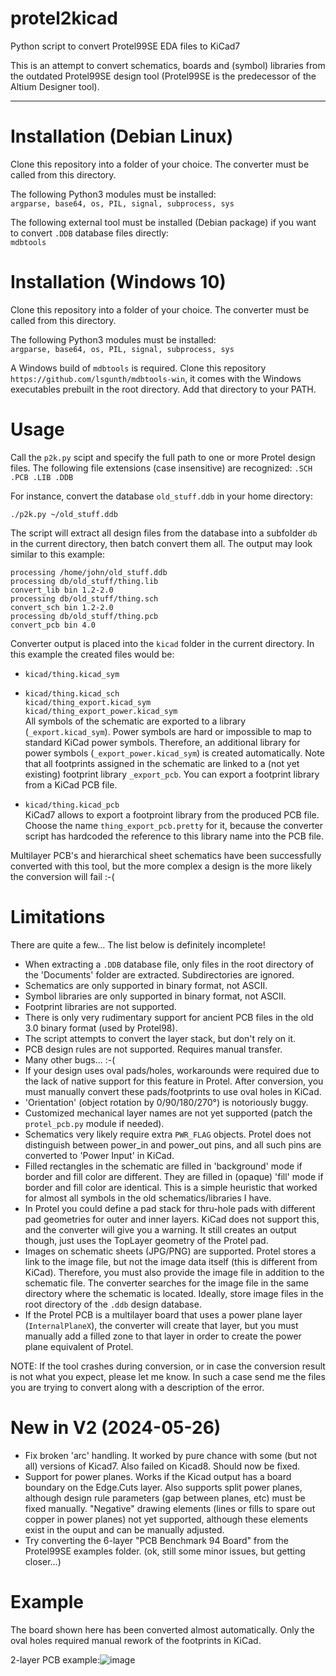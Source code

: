 # protel2kicad
Python script to convert Protel99SE EDA files to KiCad7

This is an attempt to convert schematics, boards and (symbol) libraries from the outdated Protel99SE design tool (Protel99SE is the predecessor of the Altium Designer tool).

---

# Installation (Debian Linux)
Clone this repository into a folder of your choice. The converter must be called from this directory.

The following Python3 modules must be installed:<br>
`argparse, base64, os, PIL, signal, subprocess, sys`

The following external tool must be installed (Debian package) if you want to convert `.DDB` database files directly:<br>
`mdbtools`

# Installation (Windows 10)
Clone this repository into a folder of your choice. The converter must be called from this directory.

The following Python3 modules must be installed:<br>
`argparse, base64, os, PIL, signal, subprocess, sys`

A Windows build of `mdbtools` is required. Clone this repository `https://github.com/lsgunth/mdbtools-win`, it comes with the Windows executables prebuilt in the root directory. Add that directory to your PATH.

# Usage
Call the `p2k.py` scipt and specify the full path to one or more Protel design files. The following file extensions (case insensitive) are recognized: `.SCH .PCB .LIB .DDB`

For instance, convert the database `old_stuff.ddb` in your home directory:<br>

    ./p2k.py ~/old_stuff.ddb

The script will extract all design files from the database into a subfolder `db` in the current directory, then batch convert them all. The output may look similar to this example:

    processing /home/john/old_stuff.ddb
    processing db/old_stuff/thing.lib
    convert_lib bin 1.2-2.0
    processing db/old_stuff/thing.sch
    convert_sch bin 1.2-2.0
    processing db/old_stuff/thing.pcb
    convert_pcb bin 4.0

Converter output is placed into the `kicad` folder in the current directory. In this example the created files would be:

  * `kicad/thing.kicad_sym`

  * `kicad/thing.kicad_sch`<br>
    `kicad/thing_export.kicad_sym`<br>
    `kicad/thing_export_power.kicad_sym`<br>
All symbols of the schematic are exported to a library (`_export.kicad_sym`). Power symbols are hard or impossible to map to standard KiCad power symbols. Therefore, an additional library for power symbols (`_export_power.kicad_sym`) is created automatically. Note that all footprints assigned in the schematic are linked to a (not yet existing) footprint library `_export_pcb`. You can export a footprint library from a KiCad PCB file.

  * `kicad/thing.kicad_pcb`<br>
KiCad7 allows to export a footproint library from the produced PCB file. Choose the name `thing_export_pcb.pretty` for it, because the converter script has hardcoded the reference to this library name into the PCB file.

Multilayer PCB's and hierarchical sheet schematics have been successfully converted with this tool, but the more complex a design is the more likely the conversion will fail :-(

# Limitations

There are quite a few...   The list below is definitely incomplete!

  * When extracting a `.DDB` database file, only files in the root directory of the 'Documents' folder are extracted. Subdirectories are ignored.
  * Schematics are only supported in binary format, not ASCII.
  * Symbol libraries are only supported in binary format, not ASCII.
  * Footprint libraries are not supported.
  * There is only very rudimentary support for ancient PCB files in the old 3.0 binary format (used by Protel98).
  * The script attempts to convert the layer stack, but don't rely on it.
  * PCB design rules are not supported. Requires manual transfer.
  * Many other bugs... :-(
  * If your design uses oval pads/holes, workarounds were required due to the lack of native support for this feature in Protel. After conversion, you must manually convert these pads/footprints to use oval holes in KiCad.
  * 'Orientation' (object rotation by 0/90/180/270°) is notoriously buggy.
  * Customized mechanical layer names are not yet supported (patch the `protel_pcb.py` module if needed).
  * Schematics very likely require extra `PWR_FLAG` objects. Protel does not distinguish between power_in and power_out pins, and all such pins are converted to 'Power Input' in KiCad.
  * Filled rectangles in the schematic are filled in 'background' mode if border and fill color are different. They are filled in (opaque) 'fill' mode if border and fill color are identical. This is a simple heuristic that worked for almost all symbols in the old schematics/libraries I have.
  * In Protel you could define a pad stack for thru-hole pads with different pad geometries for outer and inner layers. KiCad does not support this, and the converter will give you a warning. It still creates an output though, just uses the TopLayer geometry of the Protel pad.
  * Images on schematic sheets (JPG/PNG) are supported. Protel stores a link to the image file, but not the image data itself (this is different from KiCad). Therefore, you must also provide the image file in addition to the schematic file. The converter searches for the image file in the same directory where the schematic is located. Ideally, store image files in the root directory of the `.ddb` design database.
  * If the Protel PCB is a multilayer board that uses a power plane layer (`InternalPlaneX`), the converter will create that layer, but you must manually add a filled zone to that layer in order to create the power plane equivalent of Protel.

NOTE: If the tool crashes during conversion, or in case the conversion result is not what you expect, please let me know. In such a case send me the files you are trying to convert along with a description of the error.

# New in V2 (2024-05-26)

  * Fix broken 'arc' handling. It worked by pure chance with some (but not all) versions of Kicad7. Also failed on Kicad8. Should now be fixed.
  * Support for power planes. Works if the Kicad output has a board boundary on the Edge.Cuts layer. Also supports split power planes, although design rule parameters (gap between planes, etc) must be fixed manually. "Negative" drawing elements (lines or fills to spare out copper in power planes) not yet supported, although these elements exist in the ouput and can be manually adjusted.
  * Try converting the 6-layer "PCB Benchmark 94 Board" from the Protel99SE examples folder. (ok, still some minor issues, but getting closer...)

# Example
The board shown here has been converted almost automatically. Only the oval holes required manual rework of the footprints in KiCad.

2-layer PCB example:![image](https://user-images.githubusercontent.com/32458301/228797211-e99c50bf-944c-412b-a244-165cab7c292b.png)

